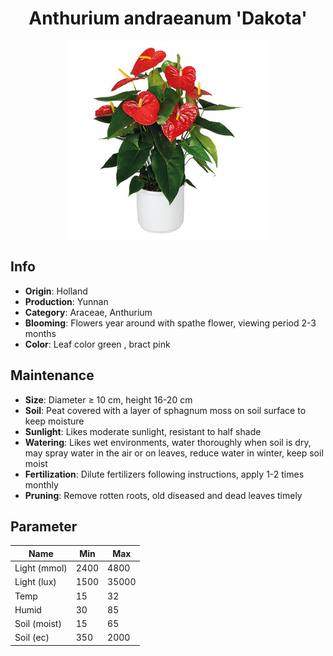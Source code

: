 <h1 align='center'>Anthurium andraeanum 'Dakota'</h1>
<p align="center">
    <img 
        align='center'
        width='320'
        src="../images/anthurium andraeanum dakota.png" 
        alt='Anthurium andraeanum 'Dakota'' />
</p>

## Info

 - **Origin**: Holland
 - **Production**: Yunnan
 - **Category**: Araceae, Anthurium
 - **Blooming**: Flowers year around with spathe flower, viewing period 2-3 months
 - **Color**: Leaf color green , bract pink

## Maintenance

 - **Size**: Diameter ≥ 10 cm, height 16-20 cm
 - **Soil**: Peat covered with a layer of sphagnum moss on soil surface to keep moisture
 - **Sunlight**: Likes moderate sunlight, resistant to half shade
 - **Watering**: Likes wet environments, water thoroughly when soil is dry, may spray water in the air or on leaves, reduce water in winter, keep soil moist
 - **Fertilization**: Dilute fertilizers following instructions, apply 1-2 times monthly
 - **Pruning**: Remove rotten roots, old diseased and dead leaves timely

## Parameter

| Name         | Min  | Max   |
|--------------|------|-------|
| Light (mmol) | 2400 | 4800  |
| Light (lux)  | 1500 | 35000 |
| Temp         | 15    | 32    |
| Humid        | 30   | 85    |
| Soil (moist) | 15   | 65    |
| Soil (ec)    | 350  | 2000  |
